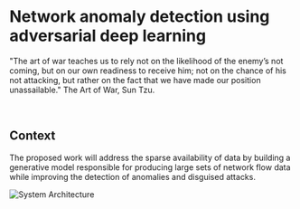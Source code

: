 # Network anomaly detection using adversarial deep learning

"The art of war teaches us to rely not on the likelihood of the enemy’s not coming, but on our own readiness to receive him; not on the chance of his not attacking, but rather on the fact that we have made our position unassailable." 
The Art of War, Sun Tzu.

<br >

## Context
   
The proposed work will address the sparse availability of data by building a generative model responsible for producing large sets of network flow data while improving the detection of anomalies and disguised attacks.


![System Architecture](../master/System_Architecture/System.png)